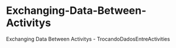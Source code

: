 # Exchanging-Data-Between-Activitys
Exchanging Data Between Activitys - TrocandoDadosEntreActivities


